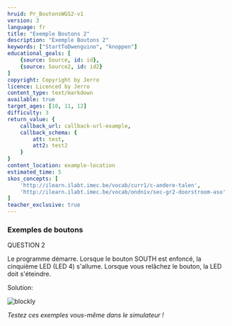 ```yaml
---
hruid: Pr_BoutonsWGS2-v1
version: 3
language: fr
title: "Exemple Boutons 2"
description: "Exemple Boutons 2"
keywords: ["StartToDwenguino", "knoppen"]
educational_goals: [
    {source: Source, id: id}, 
    {source: Source2, id: id2}
]
copyright: Copyright by Jerro
licence: Licenced by Jerro
content_type: text/markdown
available: true
target_ages: [10, 11, 12]
difficulty: 3
return_value: {
    callback_url: callback-url-example,
    callback_schema: {
        att: test,
        att2: test2
    }
}
content_location: example-location
estimated_time: 5
skos_concepts: [
    'http://ilearn.ilabt.imec.be/vocab/curr1/c-andere-talen', 
    'http://ilearn.ilabt.imec.be/vocab/ondniv/sec-gr2-doorstroom-aso'
]
teacher_exclusive: true
---
```


### Exemples de boutons

QUESTION 2

Le programme démarre. Lorsque le bouton SOUTH est enfoncé, la cinquième LED (LED 4) s'allume. Lorsque vous relâchez le bouton, la LED doit s'éteindre.

Solution:

![blockly](@learning-object/KNOPWGS2-v1/fr/3)

*Testez ces exemples vous-même dans le simulateur !*
